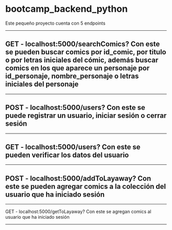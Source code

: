 # bootcamp_backend_python
Este pequeño proyecto cuenta con 5 endpoints

------------------------------------------------------------------------
GET - localhost:5000/searchComics?
Con este se pueden buscar comics por id_comic, por titulo o por letras iniciales del cómic,
además buscar comics en los que aparece un personaje por id_personaje, nombre_personaje o letras
iniciales del personaje
------------------------------------------------------------------------

------------------------------------------------------------------------
POST - localhost:5000/users?
Con este se puede registrar un usuario, iniciar sesión o cerrar sesión
------------------------------------------------------------------------


------------------------------------------------------------------------
GET - localhost:5000/users?
Con este se pueden verificar los datos del usuario
-------------------------------------------------------------------------

------------------------------------------------------------------------
POST - localhost:5000/addToLayaway?
Con este se pueden agregar comics a la colección del usuario que ha 
iniciado sesión
------------------------------------------------------------------------


-------------------------------------------------------------------------
GET - localhost:5000/getToLayaway?
Con este se agregan comics al usuario que ha iniciado sesión


------------------------------------------------------------------------
